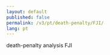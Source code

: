 ```yaml
---
layout: default
published: false
permalink: /v3/pt/death-penalty/FJI/
lang: pt
---
```


death-penalty analysis FJI
